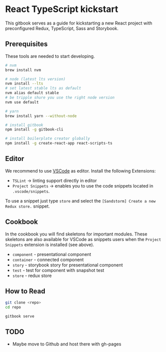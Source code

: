 # React TypeScript kickstart

This gitbook serves as a guide for kickstarting a new React project with preconfigured Redux, TypeScript, Sass and Storybook.

## Prerequisites

These tools are needed to start developing.

```bash
# nvm
brew install nvm

# node (latest lts version)
nvm install --lts
# set latest stable lts as default
nvm alias default stable
# be tripple shure you use the right node version
nvm use default

# yarn
brew install yarn --without-node

# install gitbook
npm install -g gitbook-cli

# install boilerplate creator globally
npm install -g create-react-app react-scripts-ts
```

## Editor
We recommend to use [VSCode](https://code.visualstudio.com/) as editor. 
Install the following Extensions:
* `TSLint` -> linting support directly in editor
* `Project Snippets` -> enables you to use the code snippets located in `.vscode/snippets`.

To use a snippet just type `store` and select the `[Sandstorm] Create a new Redux store.` snippet.

## Cookbook
In the cookbook you will find skeletons for important modules. These skeletons are also available for VSCode as snippets users when the `Project Snippets` extension is installed (see above).

* `component` - presentational component
* `container` - connected component
* `story` - storybook story for presentational component
* `test` - test for component with snapshot test
* `store` - redux store

## How to Read

```bash
git clone <repo>
cd repo

gitbook serve
```

## TODO
* Maybe move to Github and host there with gh-pages
